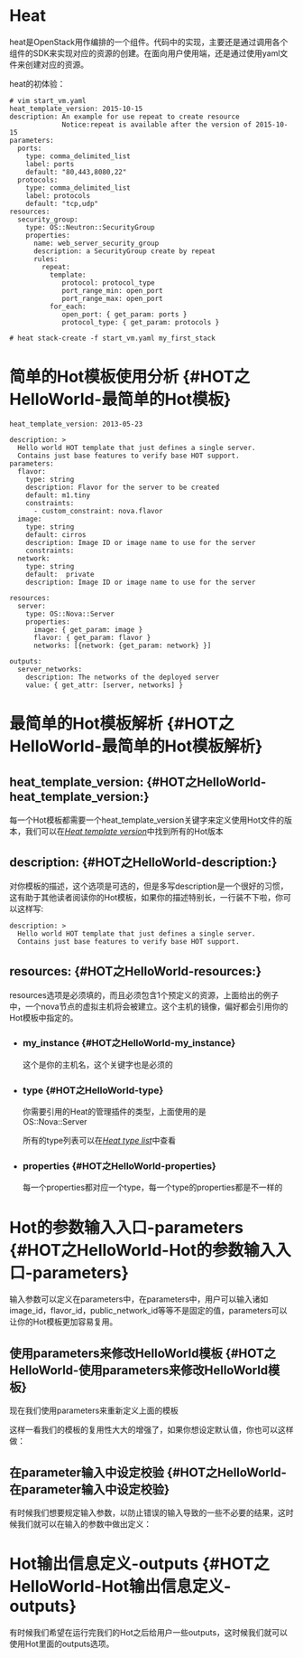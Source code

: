 # Heat

heat是OpenStack用作编排的一个组件。代码中的实现，主要还是通过调用各个组件的SDK来实现对应的资源的创建。在面向用户使用端，还是通过使用yaml文件来创建对应的资源。

heat的初体验：

```
# vim start_vm.yaml
heat_template_version: 2015-10-15
description: An example for use repeat to create resource
             Notice:repeat is available after the version of 2015-10-15
parameters:
  ports:
    type: comma_delimited_list
    label: ports
    default: "80,443,8080,22"
  protocols:
    type: comma_delimited_list
    label: protocols
    default: "tcp,udp"
resources:
  security_group:
    type: OS::Neutron::SecurityGroup
    properties:
      name: web_server_security_group
      description: a SecurityGroup create by repeat
      rules:
        repeat:
          template:
             protocol: protocol_type
             port_range_min: open_port
             port_range_max: open_port
          for_each:
             open_port: { get_param: ports }
             protocol_type: { get_param: protocols }
             
# heat stack-create -f start_vm.yaml my_first_stack
```

# 简单的Hot模板使用分析 {#HOT之HelloWorld-最简单的Hot模板}

```
heat_template_version: 2013-05-23

description: >
  Hello world HOT template that just defines a single server.
  Contains just base features to verify base HOT support.
parameters:
  flavor:
    type: string
    description: Flavor for the server to be created
    default: m1.tiny
    constraints:
      - custom_constraint: nova.flavor
  image:
    type: string
    default: cirros
    description: Image ID or image name to use for the server
    constraints:
  network:
    type: string
    default:  private
    description: Image ID or image name to use for the server

resources:
  server:
    type: OS::Nova::Server
    properties:
      image: { get_param: image }
      flavor: { get_param: flavor }
      networks: [{network: {get_param: network} }]

outputs:
  server_networks:
    description: The networks of the deployed server
    value: { get_attr: [server, networks] }
```

# 最简单的Hot模板解析 {#HOT之HelloWorld-最简单的Hot模板解析}

## heat\_template\_version: {#HOT之HelloWorld-heat_template_version:}

每一个Hot模板都需要一个heat\_template\_version关键字来定义使用Hot文件的版本，我们可以在[_Heat template version_](http://docs.openstack.org/developer/heat/template_guide/hot_spec.html#hot-spec-template-version)中找到所有的Hot版本

## description: {#HOT之HelloWorld-description:}

对你模板的描述，这个选项是可选的，但是多写description是一个很好的习惯，这有助于其他读者阅读你的Hot模板，如果你的描述特别长，一行装不下啦，你可以这样写:

```
description: >
  Hello world HOT template that just defines a single server.
  Contains just base features to verify base HOT support.
```

## resources: {#HOT之HelloWorld-resources:}

resources选项是必须填的，而且必须包含1个预定义的资源，上面给出的例子中，一个nova节点的虚拟主机将会被建立。这个主机的镜像，偏好都会引用你的Hot模板中指定的。

* ### my\_instance {#HOT之HelloWorld-my_instance}

  这个是你的主机名，这个关键字也是必须的

* ### type {#HOT之HelloWorld-type}

  你需要引用的Heat的管理插件的类型，上面使用的是  
  OS::Nova::Server

  所有的type列表可以在[_Heat type list_](http://docs.openstack.org/developer/heat/template_guide/openstack.html)中查看

* ### properties {#HOT之HelloWorld-properties}

  每一个properties都对应一个type，每一个type的properties都是不一样的

# Hot的参数输入入口-parameters {#HOT之HelloWorld-Hot的参数输入入口-parameters}

输入参数可以定义在parameters中，在parameters中，用户可以输入诸如image\_id，flavor\_id，public\_network\_id等等不是固定的值，parameters可以让你的Hot模板更加容易复用。

## 使用parameters来修改HelloWorld模板 {#HOT之HelloWorld-使用parameters来修改HelloWorld模板}

现在我们使用parameters来重新定义上面的模板

这样一看我们的模板的复用性大大的增强了，如果你想设定默认值，你也可以这样做：

## 在parameter输入中设定校验 {#HOT之HelloWorld-在parameter输入中设定校验}

有时候我们想要规定输入参数，以防止错误的输入导致的一些不必要的结果，这时候我们就可以在输入的参数中做出定义：

# Hot输出信息定义-outputs {#HOT之HelloWorld-Hot输出信息定义-outputs}

有时候我们希望在运行完我们的Hot之后给用户一些outputs，这时候我们就可以使用Hot里面的outputs选项。

